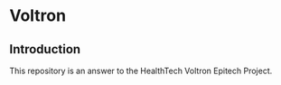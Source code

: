 # Voltron

## Introduction

This repository is an answer to the HealthTech Voltron Epitech Project.

